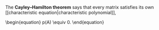 The **Cayley–Hamilton theorem** says that every matrix satisfies its own [[characteristic equation|characteristic polynomial]],

\\begin{equation}
p(A) \equiv 0.
\end{equation}
